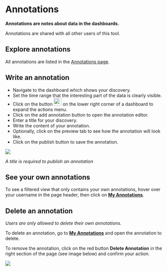 # Annotations

**Annotations are notes about data in the dashboards.**


Annotations are shared with all other users of this tool.

## Explore annotations

All annotations are listed in the [Annotations page](annotations).


## Write an annotation

- Navigate to the dashboard which shows your discovery.
- Set the time range that the interesting part of the data is clearly visible.
- Click on the button <img src="assets/icons/more-two.svg" style="height:24px;" /> on the lower right corner of a dashboard to expand the actions menu.
- Click on the add annotation button to open the annotation editor.
- Enter a title for your discovery.
- Write the content of your annotation.
- Optionally, click on the preview tab to see how the annotation will look like.
- Click on the publish button to save the annotation.

<img src="assets/images/annots.gif" style="maxWidth:75%;" />


*A title is required to publish an annotation*

## See your own annotations

To see a filtered view that only contains your own annotations, hover over your username in the page header, then click on [**My Annotations**](annotations?my_annotations=true).


## Delete an annotation

*Users are only allowed to delete their own annotations.*

To delete an annotation, go to [**My Annotations**](annotations?my_annotations=true) and open the annotation to delete.

To remove the annotation, click on the red button **Delete Annotation** in the right section of the page (see image below) and confirm your action.

<img src="assets/images/sample_annotation.png" style="maxWidth:75%;" />


